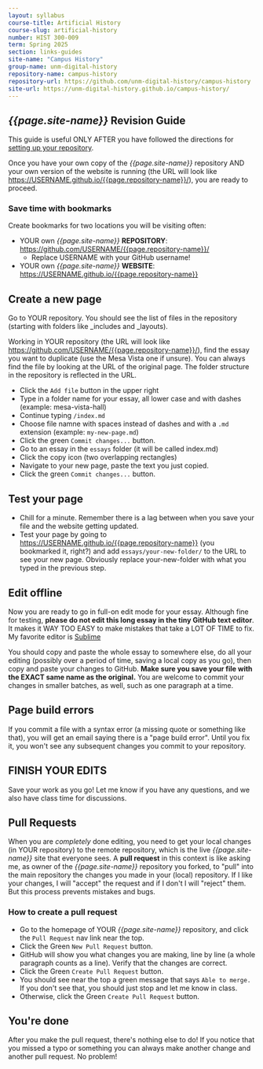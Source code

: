 ```yaml
---
layout: syllabus
course-title: Artificial History
course-slug: artificial-history
number: HIST 300-009
term: Spring 2025
section: links-guides
site-name: "Campus History"
group-name: unm-digital-history
repository-name: campus-history
repository-url: https://github.com/unm-digital-history/campus-history
site-url: https://unm-digital-history.github.io/campus-history/
---
```


## _{{page.site-name}}_ Revision Guide

This guide is useful ONLY AFTER you have followed the directions for [setting up your repository](campus-history-setup).

Once you have your own copy of the  _{{page.site-name}}_ repository AND your own version of the website is running (the URL will look like https://USERNAME.github.io/{{page.repository-name}}/), you are ready to proceed.

### Save time with bookmarks
Create bookmarks for two locations you will be visiting often:
- YOUR own _{{page.site-name}}_ **REPOSITORY**: https://github.com/USERNAME/{{page.repository-name}}/
  - Replace USERNAME with your GitHub username!
- YOUR own _{{page.site-name}}_ **WEBSITE**: https://USERNAME.github.io/{{page.repository-name}}

## Create a new page
Go to YOUR repository. You should see the list of files in the repository (starting with folders like _includes and _layouts).

Working in YOUR repository (the URL will look like https://github.com/USERNAME/{{page.repository-name}}/), find the essay you want to duplicate (use the Mesa Vista one if unsure). You can always find the file by looking at the URL of the original page. The folder structure in the repository is reflected in the URL.

- Click the `Add file` button in the upper right
- Type in a folder name for your essay, all lower case and with dashes (example: mesa-vista-hall)
- Continue typing `/index.md`
- Choose file namne with spaces instead of dashes and with a `.md` extension (example: `my-new-page.md`)
- Click the green `Commit changes...` button.
- Go to an essay in the `essays` folder (it will be called index.md)
- Click the copy icon (two overlapping rectangles)
- Navigate to your new page, paste the text you just copied.
 - Click the green `Commit changes...` button.


## Test your page
- Chill for a minute. Remember there is a lag between when you save your file and the website getting updated.
- Test your page by going to https://USERNAME.github.io/{{page.repository-name}} (you bookmarked it, right?) and add  `essays/your-new-folder/` to the URL to see your new page. Obviously replace your-new-folder with what you typed in the previous step.

## Edit offline
Now you are ready to go in full-on edit mode for your essay. Although fine for testing, **please do not edit this long essay in the tiny GitHub text editor**. It makes it WAY TOO EASY to make mistakes that take a LOT OF TIME to fix. My favorite editor is [Sublime](https://www.sublimetext.com/)

You should copy and paste the whole essay to somewhere else, do all your editing (possibly over a period of time, saving a local copy as you go), then copy and paste your changes to GitHub. **Make sure you save your file with the EXACT same name as the original.** You are welcome to commit your changes in smaller batches, as well, such as one paragraph at a time.

## Page build errors
If you commit a file with a syntax error (a missing quote or something like that), you will get an email saying there is a "page build error". Until you fix it, you won't see any subsequent changes you commit to your repository.

## FINISH YOUR EDITS
Save your work as you go! Let me know if you have any questions, and we also have class time for discussions.


## Pull Requests
When you are *completely* done editing, you need to get your local changes (in YOUR repository) to the remote repository, which is the live _{{page.site-name}}_ site that everyone sees. A **pull request** in this context is like asking me, as owner of the _{{page.site-name}}_ repository you forked, to "pull" into the main repository the changes you made in your (local) repository. If I like your changes, I will "accept" the request and if I don't I will "reject" them. But this process prevents mistakes and bugs.

### How to create a pull request
- Go to the homepage of YOUR _{{page.site-name}}_ repository, and click the `Pull Request` nav link near the top.
- Click the Green `New Pull Request` button.
- GitHub will show you what changes you are making, line by line (a whole paragraph counts as a line). Verify that the changes are correct.
- Click the Green `Create Pull Request` button.
- You should see near the top a green message that says `Able to merge.` If you don't see that, you should just stop and let me know in class.
- Otherwise, click the Green `Create Pull Request` button.


## You're done
After you make the pull request, there's nothing else to do! If you notice that you missed a typo or something you can always make another change and another pull request. No problem!
